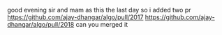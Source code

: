 good evening sir and mam as this the last day so i added two pr https://github.com/ajay-dhangar/algo/pull/2017 https://github.com/ajay-dhangar/algo/pull/2018 can you merged it 
